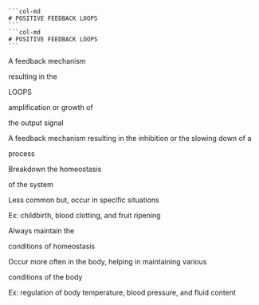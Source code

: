 ````col
```col-md
# POSITIVE FEEDBACK LOOPS
```
```col-md
# POSITIVE FEEDBACK LOOPS
```
````

A feedback mechanism

resulting in the



LOOPS

amplification or growth of

the output signal

A feedback mechanism resulting in the inhibition or the slowing down of a

process

Breakdown the homeostasis

of the system

Less common but, occur in specific situations

Ex: childbirth, blood clotting, and fruit ripening

Always maintain the

conditions of homeostasis

Occur more often in the body, helping in maintaining various

conditions of the body

Ex: regulation of body temperature, blood pressure, and fluid content